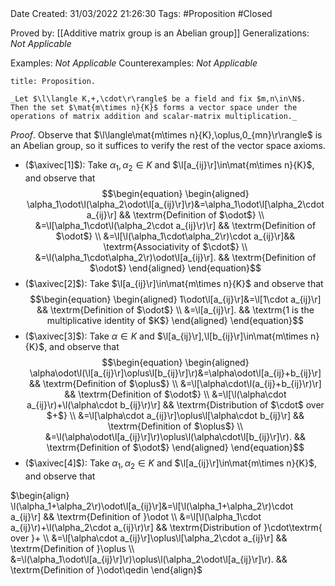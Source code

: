 <br />
<br />

Date Created: 31/03/2022 21:26:30
Tags: #Proposition #Closed 

Proved by: [[Additive matrix group is an Abelian group]]
Generalizations: _Not Applicable_

Examples: _Not Applicable_
Counterexamples: _Not Applicable_

``` ad-Proposition
title: Proposition.

_Let $\l\langle K,+,\cdot\r\rangle$ be a field and fix $m,n\in\N$. Then the set $\mat{m\times n}{K}$ forms a vector space under the operations of matrix addition and scalar-matrix multiplication._

```

_Proof_. Observe that $\l\langle\mat{m\times n}{K},\oplus,0_{mn}\r\rangle$ is an Abelian group, so it suffices to verify the rest of the vector space axioms.
* ($\axivec[1]$): Take $\alpha_1,\alpha_2\in K$ and $\l[a_{ij}\r]\in\mat{m\times n}{K}$, and observe that
$$\begin{equation}
    \begin{aligned}
        \alpha_1\odot\l(\alpha_2\odot\l[a_{ij}\r]\r)&=\alpha_1\odot\l[\alpha_2\cdot a_{ij}\r] && \textrm{Definition of $\odot$} \\
        &=\l[\alpha_1\cdot\l(\alpha_2\cdot a_{ij}\r)\r] && \textrm{Definition of $\odot$} \\
        &=\l[\l(\alpha_1\cdot\alpha_2\r)\cdot a_{ij}\r]&& \textrm{Associativity of $\cdot$} \\
        &=\l(\alpha_1\cdot\alpha_2\r)\odot\l[a_{ij}\r]. && \textrm{Definition of $\odot$}
    \end{aligned}
\end{equation}$$
* ($\axivec[2]$): Take $\l[a_{ij}\r]\in\mat{m\times n}{K}$ and observe that
$$\begin{equation}
    \begin{aligned}
        1\odot\l[a_{ij}\r]&=\l[1\cdot a_{ij}\r] && \textrm{Definition of $\odot$} \\
        &=\l[a_{ij}\r]. && \textrm{1 is the multiplicative identity of $K$}
    \end{aligned}
\end{equation}$$
* ($\axivec[3]$): Take $\alpha\in K$ and $\l[a_{ij}\r],\l[b_{ij}\r]\in\mat{m\times n}{K}$, and observe that
$$\begin{equation}
    \begin{aligned}
        \alpha\odot\l(\l[a_{ij}\r]\oplus\l[b_{ij}\r]\r)&=\alpha\odot\l[a_{ij}+b_{ij}\r] && \textrm{Definition of $\oplus$} \\
        &=\l[\alpha\cdot\l(a_{ij}+b_{ij}\r)\r] && \textrm{Definition of $\odot$} \\
        &=\l[\l(\alpha\cdot a_{ij}\r)+\l(\alpha\cdot b_{ij}\r)\r] && \textrm{Distribution of $\cdot$ over $+$} \\
        &=\l[\alpha\cdot a_{ij}\r]\oplus\l[\alpha\cdot b_{ij}\r] && \textrm{Definition of $\oplus$} \\
        &=\l(\alpha\odot\l[a_{ij}\r]\r)\oplus\l(\alpha\cdot\l[b_{ij}\r]\r). && \textrm{Definition of $\odot$}
    \end{aligned}
\end{equation}$$
* ($\axivec[4]$): Take $\alpha_1,\alpha_2\in K$ and $\l[a_{ij}\r]\in\mat{m\times n}{K}$, and observe that

$\begin{align}
    \l(\alpha_1+\alpha_2\r)\odot\l[a_{ij}\r]&=\l[\l(\alpha_1+\alpha_2\r)\cdot a_{ij}\r] && \textrm{Definition of }\odot \\
    &=\l[\l(\alpha_1\cdot a_{ij}\r)+\l(\alpha_2\cdot a_{ij}\r)\r] && \textrm{Distribution of }\cdot\textrm{ over }+ \\
    &=\l[\alpha\cdot a_{ij}\r]\oplus\l[\alpha_2\cdot a_{ij}\r] && \textrm{Definition of }\oplus \\
    &=\l(\alpha_1\odot\l[a_{ij}\r]\r)\oplus\l(\alpha_2\odot\l[a_{ij}\r]\r). && \textrm{Definition of }\odot\qedin
\end{align}$
